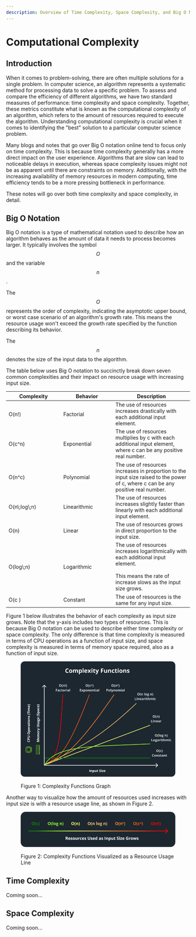 ```yaml
---
description: Overview of Time Complexity, Space Complexity, and Big O Notation.
---
```


# Computational Complexity

## Introduction

When it comes to problem-solving, there are often multiple solutions for a single problem. In computer science, an algorithm represents a systematic method for processing data to solve a specific problem. To assess and compare the efficiency of different algorithms, we have two standard measures of performance: time complexity and space complexity. Together, these metrics constitute what is known as the computational complexity of an algorithm, which refers to the amount of resources required to execute the algorithm. Understanding computational complexity is crucial when it comes to identifying the "best" solution to a particular computer science problem.

Many blogs and notes that go over Big O notation online tend to focus only on time complexity. This is because time complexity generally has a more direct impact on the user experience. Algorithms that are slow can lead to noticeable delays in execution, whereas space complexity issues might not be as apparent until there are constraints on memory. Additionally, with the increasing availability of memory resources in modern computing, time efficiency tends to be a more pressing bottleneck in performance.

These notes will go over both time complexity and space complexity, in detail.

## Big O Notation

Big O notation is a type of mathematical notation used to describe how an algorithm behaves as the amount of data it needs to process becomes larger. It typically involves the symbol $$O$$ and the variable $$n$$.

The $$O$$ represents the order of complexity, indicating the asymptotic upper bound, or worst case scenario of an algorithm's growth rate. This means the resource usage won't exceed the growth rate specified by the function describing its behavior.

The $$n$$ denotes the size of the input data to the algorithm.

The table below uses Big O notation to succinctly break down seven common complexities and their impact on resource usage with increasing input size.

<table><thead><tr><th width="136">Complexity</th><th width="129">Behavior</th><th>Description</th></tr></thead><tbody><tr><td><span class="math">O(n!)</span></td><td>Factorial</td><td>The use of resources increases drastically with each additional input element.</td></tr><tr><td><span class="math">O(c^n)</span></td><td>Exponential</td><td>The use of resources multiplies by <span class="math">c</span> with each additional input element, where <span class="math">c</span> can be any positive real number.</td></tr><tr><td><span class="math">O(n^c)</span></td><td>Polynomial</td><td>The use of resources increases in proportion to the input size raised to the power of <span class="math">c</span>, where <span class="math">c</span> can be any positive real number.</td></tr><tr><td><span class="math">O(n\;log\;n)</span></td><td>Linearithmic</td><td>The use of resources increases slightly faster than linearly with each additional input element.</td></tr><tr><td><span class="math">O(n)</span></td><td>Linear</td><td>The use of resources grows in direct proportion to the input size.</td></tr><tr><td><span class="math">O(log\;n)</span></td><td>Logarithmic</td><td>The use of resources increases logarithmically with each additional input element.<br><br>This means the rate of increase slows as the input size grows.</td></tr><tr><td><span class="math">O(c )</span></td><td>Constant</td><td>The use of resources is the same for any input size.</td></tr></tbody></table>

Figure 1 below illustrates the behavior of each complexity as input size grows. Note that the y-axis includes two types of resources. This is because Big O notation can be used to describe either time complexity or space complexity. The only difference is that time complexity is measured in terms of CPU operations as a function of input size, and space complexity is measured in terms of memory space required, also as a function of input size.

<figure><img src="../.gitbook/assets/complexityGraph.png" alt="" width="563"><figcaption><p>Figure 1: Complexity Functions Graph</p></figcaption></figure>

Another way to visualize how the amount of resources used increases with input size is with a resource usage line, as shown in Figure 2.

<figure><img src="../.gitbook/assets/complexityLine.png" alt="" width="506"><figcaption><p>Figure 2: Complexity Functions Visualized as a Resource Usage Line</p></figcaption></figure>

## Time Complexity

Coming soon...

## Space Complexity

Coming soon...
